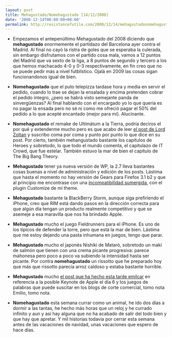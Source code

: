 ```yaml
---
layout: post
title: Mehagustado/Nomehagustado [14/12/2008]
date: '2008-12-14T00:00:00+00:00'
permalink: http://resistancefutile.com/2008/12/14/mehagustadonomehagustado-14122008/
---
```

- Empezamos el antepenúltimo Mehagustado del 2008 diciendo que <strong>mehagustado</strong> enormemente el partidazo del Barcelona ayer contra el Madrid. Al final no cayó la ristra de goles que se esperaba la culerada, sin embargo disfrutamos con el partido cosa mala, vamos a 12 puntos del Madrid que va sexto de la liga, a 8 puntos de segundo y tercero a los que hemos machacado 4-0 y 0-3 respectivamente, en fin creo que no se puede pedir más a nivel futblístico. Ojalá en 2009 las cosas sigan funcionandonos igual de bien.

- <strong>Nomehagustado</strong> que el puto telepizza tardase hora y media en servir el pedido, cuando lo trae se dejan la ensalada y encima pretenden cobrar el pedido íntegro, ¿pero se habrá visto semejante panda de sinvergüenzas? Al final hablando con el encargado yo lo que quería es no pagar la ensada pero no sé ni como me ofreció pagar el 50% del pedido a lo que acepté encantado (mejor para mí). Alucinante.

- <strong>Nomehagustado</strong> el remake de Ultimátum a la Tierra, podría deciros el por qué y extenderme mucho pero es que acabo de leer <a href="http://lordzoltan.com/?p=915">el post de Lord Zoltan</a> y suscribo coma por coma y punto por punto lo que dice en su post. Por cierto, también mehangustado bastante los capítulos de Heroes y sobretodo, lo que todo el mundo comenta, el capitulazo de IT Crowd, que fue estelar. También estuvo la mar de bien el capítulo de The Big Bang Theory.

- <strong>Mehagustado</strong> tener ya nueva versión de WP, la 2.7 lleva bastantes cosas buenas a nivel de administración y edición de los posts. Lástima que hasta el momento no hay versión de Gears para Firefox 3.1 b2 y que al principio me encontrase con una <a href="http://resistancefutile.com/2008/12/13/customize-plugin-y-wp-27/">incompatibilidad sumergida</a>, con el plugin Customize de mi theme.

- <strong>Mehagustado</strong> bastante la BlackBerry Storm, aunque siga prefiriendo el iPhone, creo que RIM está dando pasos en la dirección correcta para que algún día tengan un producto realmente competitivo y que se asemeje a esa maravilla que nos ha brindado Apple.

- <strong>Mehagustado</strong> mucho el juego Fieldrunners para el iPhone. Es uno de los típicos de defender la torre, pero que está la mar de bien. Lástima que me estoy dejando una pasta inhumana en juegos, tengo que parar.

- <strong>Mehagustado</strong> mucho el japonés Nishiki de Mataró, sobretodo un maki de salmón que tienen con una crema picante progresiva: parece mahonesa pero poco a poco va subiendo la intensidad hasta ser picante. Por contra <strong>nomehagustado</strong> un rissotto que he preparado hoy que más que rissotto parecía arroz caldoso y estaba bastante horrible.

- <strong>Mehagustado</strong> mucho <a href="http://www.emilcar.es/20081211/antes-de-la-tormenta">el post que ha hecho esta tarde emilcar</a> en referencia a la posible Keynote de Apple el día 6 y los juegos de palabras que puede suscitar en los blogs de corte comercial, tomo nota Emilio, tomo nota.

- <strong>Nomehagustado</strong> esta semana currar como un animal, he ido dos días a dormir a las tantas, he hecho más horas que un reloj y he currado infinito y aun y así hay alguna que no ha acabado de salir del todo bien y que hay que apretar. Y mil historias todavía por cerrar esta semana antes de las vacaciones de navidad, unas vacaciones que espero de hace días.
